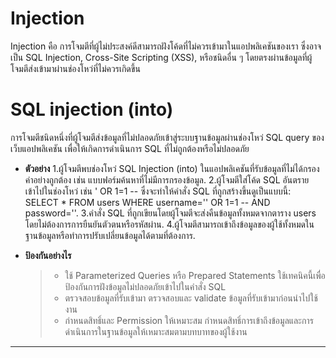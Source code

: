 # Injection

Injection คือ การโจมตีที่ผู้ไม่ประสงค์ดีสามารถฝังโค้ดที่ไม่ควรเข้ามาในแอปพลิเคชันของเรา ซึ่งอาจเป็น SQL Injection, Cross-Site Scripting (XSS), หรือชนิดอื่น ๆ โดยตรงผ่านข้อมูลที่ผู้โจมตีส่งเข้ามาผ่านช่องโหว่ที่ไม่ควรเกิดขึ้น

# SQL injection (into) 

การโจมตีชนิดหนึ่งที่ผู้โจมตีส่งข้อมูลที่ไม่ปลอดภัยเข้าสู่ระบบฐานข้อมูลผ่านช่องโหว่ SQL query ของเว็บแอปพลิเคชัน เพื่อให้เกิดการดำเนินการ SQL ที่ไม่ถูกต้องหรือไม่ปลอดภัย

  - **ตัวอย่าง**
    1.ผู้โจมตีพบช่องโหว่ SQL Injection (into) ในแอปพลิเคชันที่รับข้อมูลที่ไม่ได้กรองค่าอย่างถูกต้อง เช่น แบบฟอร์มค้นหาที่ไม่มีการกรองข้อมูล.
    2.ผู้โจมตีใส่โค้ด SQL อันตรายเข้าไปในช่องโหว่ เช่น ' OR 1=1 -- ซึ่งจะทำให้คำสั่ง SQL ที่ถูกสร้างขึ้นดูเป็นแบบนี้: SELECT * FROM users WHERE username='' OR 1=1 -- AND password=''.
    3.คำสั่ง SQL ที่ถูกเขียนโดยผู้โจมตีจะส่งคืนข้อมูลทั้งหมดจากตาราง users โดยไม่ต้องการการยืนยันตัวตนหรือรหัสผ่าน.
    4.ผู้โจมตีสามารถเข้าถึงข้อมูลของผู้ใช้ทั้งหมดในฐานข้อมูลหรือทำการปรับเปลี่ยนข้อมูลได้ตามที่ต้องการ.

  - **ป้องกันอย่างไร**
    > - ใช้ Parameterized Queries หรือ Prepared Statements ใช้เทคนิคนี้เพื่อป้องกันการฝังข้อมูลไม่ปลอดภัยเข้าไปในคำสั่ง SQL
    > - ตรวจสอบข้อมูลที่รับเข้ามา ตรวจสอบและ validate ข้อมูลที่รับเข้ามาก่อนนำไปใช้งาน
    > - กำหนดสิทธิ์และ Permission ให้เหมาะสม กำหนดสิทธิ์การเข้าถึงข้อมูลและการดำเนินการในฐานข้อมูลให้เหมาะสมตามบทบาทของผู้ใช้งาน
    
___
